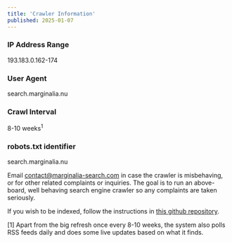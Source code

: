 ```yaml
---
title: 'Crawler Information'
published: 2025-01-07
---
```


<div class="grid grid-cols-2 grid-cols-2 gap-2 mx-0 sm:mx-2 sm:border rounded p-2 sm:dark:border-gray-400">
    <div>
        <h3 class="text-sm font-medium text-gray-500 dark:text-gray-300">IP Address Range</h3>
        <p class="text-lg font-mono">193.183.0.162-174</p>
    </div>
    <div>
        <h3 class="text-sm font-medium text-gray-500 dark:text-gray-300">User Agent</h3>
        <p class="text-lg font-mono">search.marginalia.nu</p>
    </div>
    <div>
        <h3 class="text-sm font-medium text-gray-500 dark:text-gray-300">Crawl Interval</h3>
        <p class="text-lg font-mono">8-10 weeks<sup>1</sup></p>
    </div>
    <div>
        <h3 class="text-sm font-medium text-gray-500 dark:text-gray-300">robots.txt identifier</h3>
        <p class="text-lg font-mono">search.marginalia.nu</p>
    </div>
</div>

Email <a href="mailto:contact@marginalia-search.com">contact@marginalia-search.com</a> in case the crawler is misbehaving, or for other related complaints or inquiries.  The goal is to run an above-board, well behaving search engine crawler so any complaints are taken seriously.

If you wish to be indexed, follow the instructions in [this github repository](https://github.com/MarginaliaSearch/submit-site-to-marginalia-search).

[1] Apart from the big refresh once every 8-10 weeks, the system also polls RSS feeds daily and does some live updates based on what it finds.

